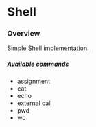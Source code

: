 # Shell

### Overview

Simple Shell implementation.

##### Available commands
* assignment
* cat
* echo
* external call
* pwd
* wc
